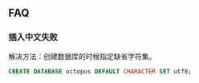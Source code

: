 
## FAQ
### 插入中文失败

解决方法：创建数据库的时候指定缺省字符集。
```sql
CREATE DATABASE octopus DEFAULT CHARACTER SET utf8;
```